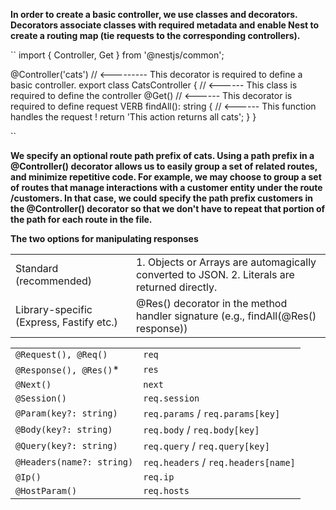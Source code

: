 <p><b>In order to create a basic controller, we use classes and decorators. Decorators associate classes with required metadata and enable Nest to create a routing map (tie requests to the corresponding controllers).</b></p>

``
import { Controller, Get } from '@nestjs/common';

@Controller('cats')  // <--------- This decorator is required to define a basic controller. 
export class CatsController { // <------ This class is required to define the controller
  @Get()                      // <------ This decorator is required to define request VERB
  findAll(): string {         // <------ This function handles the  request !
    return 'This action returns all cats';
  }
}

``

<b> We specify an optional route path prefix of cats. Using a path prefix in a @Controller() decorator allows us to easily group a set of related routes, and minimize repetitive code. For example, we may choose to group a set of routes that manage interactions with a customer entity under the route /customers. In that case, we could specify the path prefix customers in the @Controller() decorator so that we don't have to repeat that portion of the path for each route in the file. </b>

<b>The two options for manipulating responses</b>
<table>
  <tr>
    <td>Standard (recommended)</td>
    <td>1. Objects or Arrays are automagically converted to JSON. 2. Literals are returned directly. </td>
  </tr>
  <tr>
    <td>Library-specific (Express, Fastify etc.)</td>
    <td>@Res() decorator in the method handler signature (e.g., findAll(@Res() response))</td>
  </tr>
</table>

<b></b>

<table><tbody><tr><td><code>@Request(), @Req()</code></td><td><code>req</code></td></tr><tr><td><code>@Response(), @Res()</code><span class="table-code-asterisk">*</span></td><td><code>res</code></td></tr><tr><td><code>@Next()</code></td><td><code>next</code></td></tr><tr><td><code>@Session()</code></td><td><code>req.session</code></td></tr><tr><td><code>@Param(key?: string)</code></td><td><code>req.params</code> / <code>req.params[key]</code></td></tr><tr><td><code>@Body(key?: string)</code></td><td><code>req.body</code> / <code>req.body[key]</code></td></tr><tr><td><code>@Query(key?: string)</code></td><td><code>req.query</code> / <code>req.query[key]</code></td></tr><tr><td><code>@Headers(name?: string)</code></td><td><code>req.headers</code> / <code>req.headers[name]</code></td></tr><tr><td><code>@Ip()</code></td><td><code>req.ip</code></td></tr><tr><td><code>@HostParam()</code></td><td><code>req.hosts</code></td></tr></tbody></table>